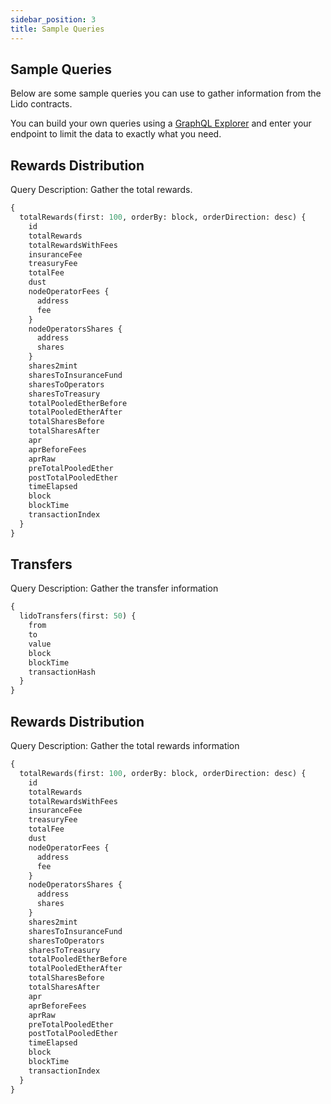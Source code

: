 ```yaml
---
sidebar_position: 3
title: Sample Queries
---
```


## Sample Queries

Below are some sample queries you can use to gather information from the Lido contracts.

You can build your own queries using a [GraphQL Explorer](https://graphiql-online.com/graphiql) and enter your endpoint to limit the data to exactly what you need.

## Rewards Distribution

Query Description: Gather the total rewards.

```graphql
{
  totalRewards(first: 100, orderBy: block, orderDirection: desc) {
    id
    totalRewards
    totalRewardsWithFees
    insuranceFee
    treasuryFee
    totalFee
    dust
    nodeOperatorFees {
      address
      fee
    }
    nodeOperatorsShares {
      address
      shares
    }
    shares2mint
    sharesToInsuranceFund
    sharesToOperators
    sharesToTreasury
    totalPooledEtherBefore
    totalPooledEtherAfter
    totalSharesBefore
    totalSharesAfter
    apr
    aprBeforeFees
    aprRaw
    preTotalPooledEther
    postTotalPooledEther
    timeElapsed
    block
    blockTime
    transactionIndex
  }
}
```

## Transfers

Query Description: Gather the transfer information

```graphql
{
  lidoTransfers(first: 50) {
    from
    to
    value
    block
    blockTime
    transactionHash
  }
}
```

## Rewards Distribution

Query Description: Gather the total rewards information

```graphql
{
  totalRewards(first: 100, orderBy: block, orderDirection: desc) {
    id
    totalRewards
    totalRewardsWithFees
    insuranceFee
    treasuryFee
    totalFee
    dust
    nodeOperatorFees {
      address
      fee
    }
    nodeOperatorsShares {
      address
      shares
    }
    shares2mint
    sharesToInsuranceFund
    sharesToOperators
    sharesToTreasury
    totalPooledEtherBefore
    totalPooledEtherAfter
    totalSharesBefore
    totalSharesAfter
    apr
    aprBeforeFees
    aprRaw
    preTotalPooledEther
    postTotalPooledEther
    timeElapsed
    block
    blockTime
    transactionIndex
  }
}
```
